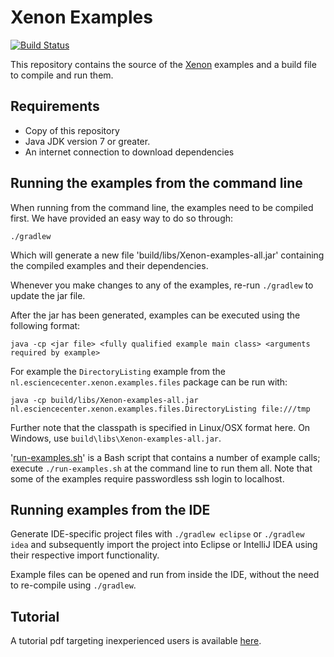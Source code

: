 Xenon Examples
==============

[![Build Status](https://travis-ci.org/NLeSC/Xenon-examples.svg)](https://travis-ci.org/NLeSC/Xenon-examples)

This repository contains the source of the [Xenon](https://nlesc.github.io/Xenom) examples
and a build file to compile and run them.

Requirements
------------

* Copy of this repository
* Java JDK version 7 or greater.
* An internet connection to download dependencies



Running the examples from the command line
------------------------------------------

When running from the command line, the examples need to be compiled first. We have provided an easy way to do so through:
```
./gradlew
```

Which will generate a new file 'build/libs/Xenon-examples-all.jar' containing the compiled examples and their dependencies.

Whenever you make changes to any of the examples, re-run `./gradlew` to update the jar file.

After the jar has been generated, examples can be executed using the following format:
```
java -cp <jar file> <fully qualified example main class> <arguments required by example>
```

For example the `DirectoryListing` example from the `nl.esciencecenter.xenon.examples.files` package can be run with:
```
java -cp build/libs/Xenon-examples-all.jar nl.esciencecenter.xenon.examples.files.DirectoryListing file:///tmp
```

Further note that the classpath is specified in Linux/OSX format here. On Windows, use `build\libs\Xenon-examples-all.jar`.

'[run-examples.sh](https://github.com/NLeSC/Xenon-examples/blob/master/run-examples.sh)' is a Bash script that contains a number of example calls; execute `./run-examples.sh` at the command line to run them all. Note that some of the examples require passwordless ssh login to localhost.

Running examples from the IDE
-----------------------------

Generate IDE-specific project files with `./gradlew eclipse` or `./gradlew idea` and subsequently import the project into Eclipse or IntelliJ IDEA using their respective import functionality.

Example files can be opened and run from inside the IDE, without the need to re-compile using `./gradlew`.


Tutorial 
--------

A tutorial pdf targeting inexperienced users is available [here](https://github.com/NLeSC/Xenon-examples/raw/master/doc/tutorial/xenon-tutorial.pdf).
